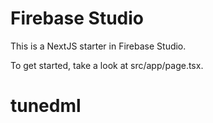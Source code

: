# Firebase Studio

This is a NextJS starter in Firebase Studio.

To get started, take a look at src/app/page.tsx.
# tunedml
